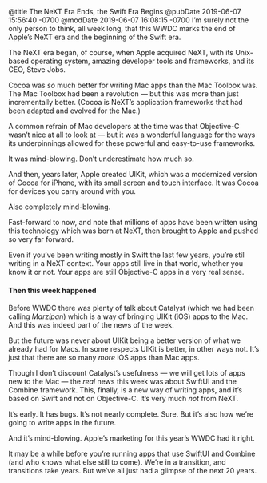@title The NeXT Era Ends, the Swift Era Begins
@pubDate 2019-06-07 15:56:40 -0700
@modDate 2019-06-07 16:08:15 -0700
I’m surely not the only person to think, all week long, that this WWDC marks the end of Apple’s NeXT era and the beginning of the Swift era.

The NeXT era began, of course, when Apple acquired NeXT, with its Unix-based operating system, amazing developer tools and frameworks, and its CEO, Steve Jobs.

Cocoa was *so* much better for writing Mac apps than the Mac Toolbox was. The Mac Toolbox had been a revolution — but this was more than just incrementally better. (Cocoa is NeXT’s application frameworks that had been adapted and evolved for the Mac.)

A common refrain of Mac developers at the time was that Objective-C wasn’t nice at all to look at — but it was a wonderful language for the ways its underpinnings allowed for these powerful and easy-to-use frameworks.

It was mind-blowing. Don’t underestimate how much so.

And then, years later, Apple created UIKit, which was a modernized version of Cocoa for iPhone, with its small screen and touch interface. It was Cocoa for devices you carry around with you.

Also completely mind-blowing.

Fast-forward to now, and note that millions of apps have been written using this technology which was born at NeXT, then brought to Apple and pushed so very far forward.

Even if you’ve been writing mostly in Swift the last few years, you’re still writing in a NeXT context. Your apps still live in that world, whether you know it or not. Your apps are still Objective-C apps in a very real sense.

#### Then this week happened

Before WWDC there was plenty of talk about Catalyst (which we had been calling *Marzipan*) which is a way of bringing UIKit (iOS) apps to the Mac. And this was indeed part of the news of the week.

But the future was never about UIKit being a better version of what we already had for Macs. In some respects UIKit is better, in other ways not. It’s just that there are so many *more* iOS apps than Mac apps.

Though I don’t discount Catalyst’s usefulness — we will get lots of apps new to the Mac — the *real* news this week was about SwiftUI and the Combine framework. This, finally, is a new way of writing apps, and it’s based on Swift and not on Objective-C. It’s very much *not* from NeXT.

It’s early. It has bugs. It’s not nearly complete. Sure. But it’s also how we’re going to write apps in the future.

And it’s mind-blowing. Apple’s marketing for this year’s WWDC had it right.

It may be a while before you’re running apps that use SwiftUI and Combine (and who knows what else still to come). We’re in a transition, and transitions take years. But we’ve all just had a glimpse of the next 20 years.
